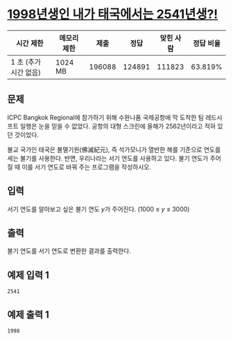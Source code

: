 [](https://www.acmicpc.net/problem/18108)

# [1998년생인 내가 태국에서는 2541년생?!](https://www.acmicpc.net/problem/18108)

| 시간 제한 | 메모리 제한 | 제출 | 정답 | 맞힌 사람 | 정답 비율 |
| --- | --- | --- | --- | --- | --- |
| 1 초 (추가 시간 없음) | 1024 MB | 196088 | 124891 | 111823 | 63.819% |

## 문제

ICPC Bangkok Regional에 참가하기 위해 수완나품 국제공항에 막 도착한 팀 레드시프트 일행은 눈을 믿을 수 없었다. 공항의 대형 스크린에 올해가 2562년이라고 적혀 있던 것이었다.

불교 국가인 태국은 불멸기원(佛滅紀元), 즉 석가모니가 열반한 해를 기준으로 연도를 세는 불기를 사용한다. 반면, 우리나라는 서기 연도를 사용하고 있다. 불기 연도가 주어질 때 이를 서기 연도로 바꿔 주는 프로그램을 작성하시오.

## 입력

서기 연도를 알아보고 싶은 불기 연도 *y*가 주어진다. (1000 ≤ *y* ≤ 3000)

## 출력

불기 연도를 서기 연도로 변환한 결과를 출력한다.

## 예제 입력 1

```
2541

```

## 예제 출력 1

```
1998
```
